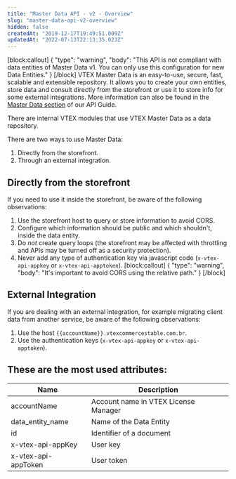 ```yaml
---
title: "Master Data API - v2 - Overview"
slug: "master-data-api-v2-overview"
hidden: false
createdAt: "2019-12-17T19:49:51.009Z"
updatedAt: "2022-07-13T22:13:35.023Z"
---
```

[block:callout]
{
  "type": "warning",
  "body": "This API is not compliant with data entities of Master Data v1. You can only use this configuration for new Data Entities."
}
[/block]
VTEX Master Data is an easy-to-use, secure, fast, scalable and extensible repository. It allows you to create your own entities, store data and consult directly from the storefront or use it to store info for some external integrations. More information can also be found in the [Master Data section](doc:master-data-introduction) of our API Guide.

There are internal VTEX modules that use VTEX Master Data as a data repository.

There are two ways to use Master Data:
1. Directly from the storefront.
2. Through an external integration.

## Directly from the storefront
If you need to use it inside the storefront, be aware of the following observations:
1. Use the storefront host to query or store information to avoid CORS.
2. Configure which information should be public and which shouldn't, inside the data entity.
3. Do *not* create query loops (the storefront may be affected with throttling and APIs may be turned off as a security protection).
4. Never add any type of authentication key via javascript code (`x-vtex-api-appkey` or `x-vtex-api-apptoken`).
[block:callout]
{
  "type": "warning",
  "body": "It's important to avoid CORS using the relative path."
}
[/block]
## External Integration
If you are dealing with an external integration, for example migrating client data from another service, be aware of the following observations:
1. Use the host `{{accountName}}.vtexcommercestable.com.br`.
2. Use the authentication keys (`x-vtex-api-appkey` or `x-vtex-api-apptoken`).

## These are the most used attributes:
| Name | Description |
| -------- | -------- |
| accountName | Account name in VTEX License Manager |
| data_entity_name | Name of the Data Entity |
| id | Identifier of a document |
| x-vtex-api-appKey | User key |
| x-vtex-api-appToken | User token |